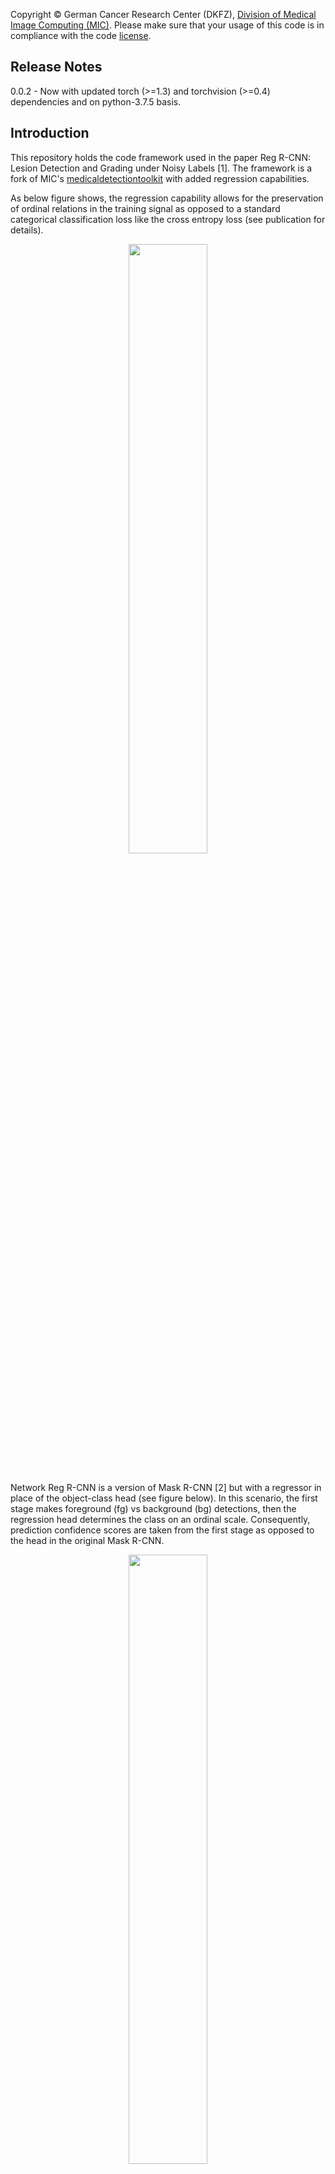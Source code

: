 Copyright © German Cancer Research Center (DKFZ), <a href="https://www.dkfz.de/en/mic/index.php">Division of Medical Image Computing (MIC)</a>. 
Please make sure that your usage of this code is in compliance with the code <a href="LICENSE">license</a>.

## Release Notes
0.0.2 - Now with updated torch (>=1.3) and torchvision (>=0.4) dependencies and on python-3.7.5 basis.

## Introduction
This repository holds the code framework used in the paper Reg R-CNN: Lesion Detection and Grading under Noisy Labels [1].
The framework is a fork of MIC's [medicaldetectiontoolkit](https://github.com/MIC-DKFZ/medicaldetectiontoolkit) with added regression
capabilities.

As below figure shows, the regression capability allows for the preservation of ordinal relations in the training signal as opposed to a standard categorical classification loss like the cross entropy loss (see publication for details).
<p align="center"><img src="assets/teaser.png"  width=50%></p><br>
Network Reg R-CNN is a version of Mask R-CNN [2] but with a regressor in place of the object-class head (see figure below). In this scenario, the first stage makes foreground (fg) vs background (bg) detections, then the regression head determines the class on an ordinal scale. Consequently, prediction confidence scores are taken from the first stage as opposed to the head in the original Mask R-CNN.
<p align="center"><img src="assets/regrcnn.png"  width=50%></p><br>

In the configs file of a data set in the framework, you may set attribute self.prediction_tasks = ["task"] to a value "task" from ["class", "regression_bin", "regression"]. "class" produces the same behavior as the original framework, i.e., standard object-detection behavior. "regression" on the other hand, swaps the class head of network Mask R-CNN [2] for a regression head. Consequently, objects are identified as fg/bg and then the class is decided by the regressor. For the sake of comparability, "regression_bin" produces a similar behavior but with a classification head. Both methods should be evaluated with the (implemented) Average Viewpoint Precision instead of only Average Precision.

Below you will found a description of the general framework operations and handling. Basic framework functionality and description are for the most part identical to the original [medicaldetectiontoolkit](https://github.com/MIC-DKFZ/medicaldetectiontoolkit).

<br/>
[1] Ramien, Gregor et al., <a href="https://arxiv.org/abs/1907.12915">"Reg R-CNN: Lesion Detection and Grading under Noisy Labels"</a>. In: UNSURE Workshop at MICCAI, 2019.<br>
[2] He, Kaiming, et al.  <a href="https://arxiv.org/abs/1703.06870">"Mask R-CNN"</a> ICCV, 2017<br>
<br>

## Overview
This is a comprehensive framework for object detection featuring:
- 2D + 3D implementations of common object detectors: e.g., Mask R-CNN [2], Retina Net [3], Retina U-Net [4]. 
- Modular and light-weight structure ensuring sharing of all processing steps (incl. backbone architecture) for comparability of models.
- training with bounding box and/or pixel-wise annotations.
- dynamic patching and tiling of 2D + 3D images (for training and inference).
- weighted consolidation of box predictions across patch-overlaps, ensembles, and dimensions [4] or standard non-maximum suppression.
- monitoring + evaluation simultaneously on object and patient level. 
- 2D + 3D output visualizations.
- integration of COCO mean average precision metric [5]. 
- integration of MIC-DKFZ batch generators for extensive data augmentation [6].
- possible evaluation of instance segmentation and/or semantic segmentation by dice scores.
<br/>

[3] Lin, Tsung-Yi, et al.  <a href="https://arxiv.org/abs/1708.02002">"Focal Loss for Dense Object Detection"</a> TPAMI, 2018.<br>
[4] Jaeger, Paul et al. <a href="http://arxiv.org/abs/1811.08661"> "Retina U-Net: Embarrassingly Simple Exploitation
of Segmentation Supervision for Medical Object Detection" </a>, 2018

[5] https://github.com/cocodataset/cocoapi/blob/master/PythonAPI/pycocotools/cocoeval.py<br/>
[6] https://github.com/MIC-DKFZ/batchgenerators<br/><br>

## How to cite this code
Please cite the Reg R-CNN publication [1] or the original publication [4] depending on what features you use.

## Installation
Setup package in virtual environment
```
git clone https://github.com/MIC-DKFZ/RegRCNN.git.
cd RegRCNN
virtualenv -p python3.7 regrcnn_env
source regrcnn_env/bin/activate
python setup.py install
```
This framework uses two custom mixed C++/CUDA extensions: Non-maximum suppression (NMS) and RoIAlign. Both are adapted from the original pytorch extensions (under torchvision.ops.boxes and ops.roialign).
The extensions are automatically compiled from the provided source files under RegRCNN/custom_extensions with above setup.py.
Note: If you'd like to import the raw extensions (not the wrapper modules), be sure to import torch first.

Alternatively, you may install the framework via pip by replacing the last line above (python setup.py install) by:
```
pip install .
pip install -e ./custom_extensions/nms
pip install -e ./custom_extensions/roi_align
```

## Prepare the Data
This framework is meant for you to be able to train models on your own data sets.

In order to include a data set in the framework, create a new folder in RegRCNN/datasets, for instance "example_data". Your data set needs to have a config file in the style of the provided example data sets "lidc" and "toy". It also needs a data loader meeting the same requirements as the provided examples. Likely, you will also need a preprocessing script that transforms your data (once per data set creation, i.e., not a repetitive operation) into a suitable and easily processable format.
Important requirements: 
- The framework expects numpy arrays as data and segmentation ground truth input.
- Segmentations need to be suited for object detection, i.e., Regions of Interest (RoIs) need to be marked by integers (RoI-ID) in the segmentation volume (0 is background). Corresponding properties of a RoI, e.g., the "class_targets" need to be provided in a separate array or list with (RoI-ID - 1) corresponding to the index of the property in the list (-1 due to zero-indexing). Example: A data volume contains two RoIs. The second RoI is marked in the segmentation by number 2. The "class_targets" info associated with the data volume holds the list [2, 3]. Hence, RoI-ID 2 is assigned class 3.
- This framework uses a modified version of MIC's batchgenerators' segmentation-to-bounding-box conversion tool. In this version, "class_targets", i.e., object classes start at 1, 0 is reserved for background. Thus, if you use "ConvertSegToBoundingBoxCoordinates" classes in your preprocessed data need to start at 1, not 0. 


Two example data loaders are provided in RegRCNN/datasets. The way I load data is to have a preprocessing script, which after preprocessing saves the data of whatever data type into numpy arrays (this is just run once). During training / testing, the data loader then loads these numpy arrays dynamically. Please note the data input side is meant to be customized by you according to your own needs and the provided data loaders are merely examples: LIDC has a powerful data loader that handles 2D/3D inputs and is optimized for patch-based training and inference. Due to the large data volumes of LIDC, this loader is slow. The provided toy data set, however, is light weight and a good starting point to get familiar with the framework. It is fully creatable from scratch within a few minutes with RegRCNN/datasets/toy/generate_toys.py.

## Execute
1. Set I/O paths, model and training specifics in the configs file: RegRCNN/datasets/_your_dataset_/configs.py
2. i) Train the model: 

    ```
    python exec.py --mode train --dataset_name your_dataset --exp_dir path/to/experiment/directory       
    ``` 
    This copies snapshots of configs and model to the specified exp_dir, where all outputs will be saved. By default, the data is split into 60% training and 20% validation and 20% testing data to perform a 5-fold cross validation (can be changed to hold-out test set in configs) and all folds will be trained iteratively. In order to train a single fold, specify it using the folds arg: 
    ```
    python exec.py --folds 0 1 2 .... # specify any combination of folds [0-configs.n_cv_splits]
    ```
    ii) Alternatively, train and test consecutively:
    ```
    python exec.py --mode train_test --dataset_name your_dataset --exp_dir path/to/experiment/directory       
    ``` 
3. Run inference:
    ```
    python exec.py --mode test --exp_dir path/to/experiment/directory 
    ```
    This runs the prediction pipeline and saves all results to exp_dir.
4. Additional settings:
    - Check the args parser in exec.py to see which arguments and modes are available.
    - E.g., you may pass ```-d``` or ```--dev``` to enable a short development run of the whole train_test procedure (small batch size, only one epoch, two folds, one test patient, etc.).     


## Models

This framework features models explored in [4] (implemented in 2D + 3D): The proposed Retina U-Net, a simple but effective Architecture fusing state-of-the-art semantic segmentation with object detection,<br><br>
<p align="center"><img src="assets/retu_figure.png"  width=50%></p><br>
also implementations of prevalent object detectors, such as Mask R-CNN, Faster R-CNN+ (Faster R-CNN w\ RoIAlign), Retina Net, Detection U-Net (a U-Net like segmentation architecture with heuristics for object detection.)<br><br><br>
<p align="center"><img src="assets/baseline_figure.png"  width=85%></p><br>

## Training annotations
This framework features training with pixelwise and/or bounding box annotations. To overcome the issue of box coordinates in 
data augmentation, we feed the annotation masks through data augmentation (create a pseudo mask, if only bounding box annotations provided) and draw the boxes afterwards.<br><br>
<p align="center"><img src="assets/annotations.png"  width=85%></p><br>


The framework further handles two types of pixel-wise annotations: 

1. A label map with individual ROIs identified by increasing label values, accompanied by a vector containing in each position the class target for the lesion with the corresponding label (for this mode set get_rois_from_seg_flag = False when calling ConvertSegToBoundingBoxCoordinates in your Data Loader). This is usual use case as explained in section "Prepare the data".
2. A binary label map. There is only one foreground class and single lesions are not identified. All lesions have the same class target (foreground). In this case the data loader runs a Connected Component Labelling algorithm to create processable lesion - class target pairs on the fly (for this mode set get_rois_from_seg_flag = True when calling ConvertSegToBoundingBoxCoordinates in your data loader). 

## Prediction pipeline
This framework provides an inference module, which automatically handles patching of inputs, and tiling, ensembling, and weighted consolidation of output predictions:<br><br><br>
<img src="assets/prediction_pipeline.png" ><br><br>


## Consolidation of predictions 
### Weighted Box Clustering
Multiple predictions of the same image (from  test time augmentations, tested epochs and overlapping patches), result in a high amount of boxes (or cubes), which need to be consolidated. In semantic segmentation, the final output would typically be obtained by averaging every pixel over all predictions. As described in [4], **weighted box clustering** (WBC) does this for box predictions:<br>
<p align="center"><img src="assets/wcs_text.png"  width=650><br><br></p>
<p align="center"><img src="assets/wcs_readme.png"  width=800><br><br></p>

To enable WBC, set self.clustering = "wbc" in your configs file.

### Non-Maximum Suppression
Test-time predictions can alternatively be aggregated with standard non-maximum suppression. In your configs file, simply set self.clustering = "nms" instead of "wbc". 

As a further alternative you may also choose no test-time aggregation by setting self.clustering = None.

## Visualization / Monitoring
In opposition to the original framework, this fork uses tensorboard for monitoring training and validation progress. Since, for now, the framework cannot easily be updated to pytorch >= 1.x, we need third-party package [tensorboardX](https://github.com/lanpa/tensorboardX) to use tensorboard with pytorch.

You can set an applicable choice of implemented metrics like "ap" for Average Precision or "auc" for patient-level ROC-AUC in the configs under self.metrics = [...]. Metrics are then evaluated by evaluator.py and recorded in monitor_metrics. logger.metrics2tboard sends monitor_metrics to your tensorboard logfiles at the end of each epoch.
You need to separately start a virtual tensorboard server, pass it your experiment directory (or directories, but it crashes if its more than ~5 experiments) and navigate to the server address. (You can also read up on tensoardboard usage in the original documentation). 

### Example: 
1. Activate your virtualenv where tensorboard is installed.
2. Start tensorboard server. For instance, your experiment directory is
    _yourexpdir_: <br> 
    ```tensorboard --port 6007 --logdir yourexpdir```
3. Navigate to ```localhost:6007``` in your browser.

### Output monitoring
For qualitative monitoring, example plots are saved to _yourexpdir_/plots for training and validation and _yourexpdir_/test/example_plots for testing. Note, that test-time example plots may contain unconsolidated predictions over test-time augmentations, thereby possibly showing many overlapping and/or noisy predictions. You may adapt/use separate file RegRCNN/inference_analysis.py to create clean and nice plots of (consolidated) test-time predictions.

## Balancing Mechanism of Example Data Loader
The data loaders of the provided example data sets employ a custom mechanism with the goal of assembling target-balanced batches or training sequences. I.e., the amount of examples shown per target class should be near balance. 

The mechanism creates a sampling-likelihood distribution, as shown below, over all available patients (PIDs). At batch generation, some patients are drawn according to this distribution, others are drawn completely randomly (according to a uniform distribution across all patients). The ratio of uniformly and target-dependently drawn patients is set in your configs file by configs.batch_random_ratio. configs.balance_target determines which targets are considered for the balancing distribution.

The balancing distribution assigns probabilities s.t. expected occurrences of fg and bg RoIs among all classes are as similar as possible.
The balance is naturally limited by multiple RoIs occurring in the same patient (e.g, if each patient has 4 RoIs of class 1 and 1 RoI of class 2 the best balancing ratio achievable is still 4:1).
See utils/dataloader_utils.BatchGenerator.balance_target_distribution.

Experience has shown, that showing at least one foreground example in each batch is most critical, other properties have less impact.

<p align="center"><img src="assets/train_gen.png"  width=800><br><br></p>

## Unittests
unittests.py contains some verification and testing procedures, which, however, need you to adjust paths in the TestCase classes before execution. Tests can be used, for instance, to verify if your cross-validation folds have been created correctly, or if separate experiments have the same fold splits.


# License
This framework is published under the [APACHE 2.0 License](https://github.com/MIC-DKFZ/RegRCNN/blob/master/LICENSE)